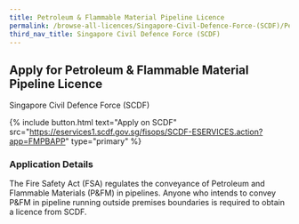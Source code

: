 ```yaml
---
title: Petroleum & Flammable Material Pipeline Licence
permalink: /browse-all-licences/Singapore-Civil-Defence-Force-(SCDF)/Petroleum-&-Flammable-Material-Pipeline-Licence
third_nav_title: Singapore Civil Defence Force (SCDF)
---
```


## Apply for Petroleum & Flammable Material Pipeline Licence

Singapore Civil Defence Force (SCDF)

{% include button.html text="Apply on SCDF" src="https://eservices1.scdf.gov.sg/fisops/SCDF-ESERVICES.action?app=FMPBAPP" type="primary" %}

<H3>Application Details</H3>

<p>The Fire Safety Act (FSA) regulates the conveyance of Petroleum and Flammable Materials (P&amp;FM) in pipelines. Anyone who intends to convey P&amp;FM in pipeline running outside premises boundaries is required to obtain a licence from SCDF.</p>

